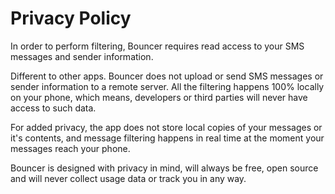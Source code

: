 Privacy Policy
=====================

In order to perform filtering, Bouncer requires read access to your SMS messages and sender information.

Different to other apps. Bouncer does not upload or send SMS messages or sender information to a remote server.   All the filtering happens 100% locally on your phone, which means, developers or third parties will never have access to such data.  

For added privacy, the app does not store local copies of your messages or it's contents, and message filtering happens in real time at the moment your messages reach your phone.

Bouncer is designed with privacy in mind, will always be free, open source and will never collect usage data or track you in any way.



